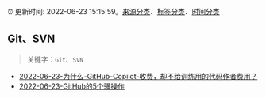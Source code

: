 :alarm_clock: 更新时间: 2022-06-23 15:15:59。[来源分类](../README.md)、[标签分类](../TAGS.md)、[时间分类](../TIMELINE.md)

## Git、SVN


> 关键字：`Git`、`SVN`



- [2022-06-23-为什么-GitHub-Copilot-收费，却不给训练用的代码作者费用？](https://www.v2ex.com/t/861734) 
- [2022-06-23-GitHub的5个骚操作](https://toutiao.io/k/v25x5fy) 